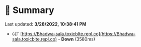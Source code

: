 # 📖 Summary
Last updated: **3/28/2022, 10:38:41 PM**

- `GET` [https://Bhadwa-sala.toxicblte.repl.co](https://Bhadwa-sala.toxicblte.repl.co) - **Down** (3580ms)
